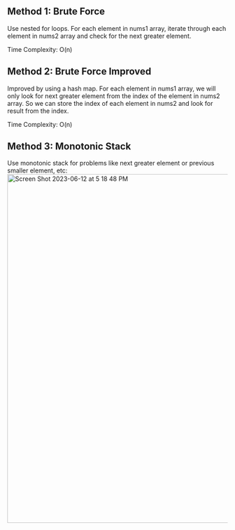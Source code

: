 ## Method 1: Brute Force

Use nested for loops. For each element in nums1 array, iterate through each element in nums2 array and check for the next greater element.

Time Complexity: O(n)

## Method 2: Brute Force Improved

Improved by using a hash map. For each element in nums1 array, we will only look for next greater element from the index of the element
in nums2 array. So we can store the index of each element in nums2 and look for result from the index.

Time Complexity: O(n)

## Method 3: Monotonic Stack

Use monotonic stack for problems like next greater element or previous smaller element, etc:
<img width="796" alt="Screen Shot 2023-06-12 at 5 18 48 PM" src="https://github.com/MaiJi97/Leetcode/assets/106039830/1c6c250b-01d6-4ed4-8991-ddd17b3acc11.png">

